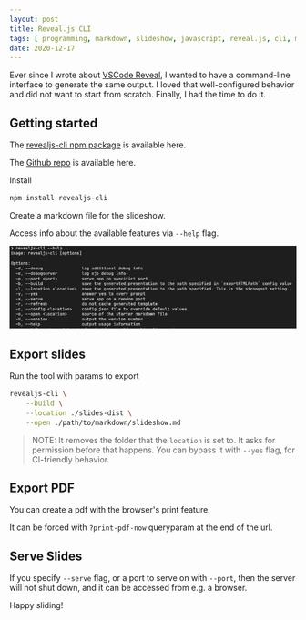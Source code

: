 ```yaml
---
layout: post
title: Reveal.js CLI
tags: [ programming, markdown, slideshow, javascript, reveal.js, cli, my-solution ]
date: 2020-12-17
---
```


Ever since I wrote about [VSCode Reveal](/posts/2020/06/01/markdown-slideshow/),
I wanted to have a command-line interface to generate the same output.
I loved that well-configured behavior and did not want to start from scratch. Finally, I had the time to do it.
<!--more-->
## Getting started

The [revealjs-cli npm package](https://www.npmjs.com/package/revealjs-cli) is available here.

The [Github repo](https://github.com/budavariam/revealjs-cli) is available here.

Install

```bash
npm install revealjs-cli
```

Create a markdown file for the slideshow.

Access info about the available features via `--help` flag.

![revealjs cli help](help.png)

## Export slides

Run the tool with params to export

```bash
revealjs-cli \
    --build \
    --location ./slides-dist \
    --open ./path/to/markdown/slideshow.md
```

> NOTE: It removes the folder that the `location` is set to. It asks for permission before that happens. You can bypass it with `--yes` flag, for CI-friendly behavior.

## Export PDF

You can create a pdf with the browser's print feature.

It can be forced with `?print-pdf-now` queryparam at the end of the url.

## Serve Slides

If you specify `--serve` flag, or a port to serve on with `--port`, then the server will not shut down, and it can be accessed from e.g. a browser.

Happy sliding!
